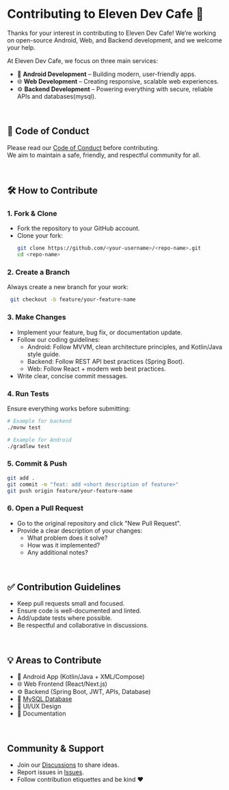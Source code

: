 # Contributing to Eleven Dev Cafe 🎯

Thanks for your interest in contributing to Eleven Dev Cafe!
We’re working on open-source Android, Web, and Backend development, and we welcome your help.

At Eleven Dev Cafe, we focus on three main services:
- 📱 **Android Development** – Building modern, user-friendly apps.
- 🌐 **Web Development** – Creating responsive, scalable web experiences.
- ⚙️ **Backend Development** – Powering everything with secure, reliable APIs and databases(mysql).

</br>

## 📜 Code of Conduct
Please read our [Code of Conduct](CODE_OF_CONDUCT.md) before contributing.  
We aim to maintain a safe, friendly, and respectful community for all.

</br>

## 🛠 How to Contribute

### 1. Fork & Clone
- Fork the repository to your GitHub account.
- Clone your fork:
  ```bash
  git clone https://github.com/<your-username>/<repo-name>.git
  cd <repo-name>
  ```
### 2. Create a Branch
Always create a new branch for your work:
 ```bash
  git checkout -b feature/your-feature-name
 ```
### 3. Make Changes
- Implement your feature, bug fix, or documentation update.
- Follow our coding guidelines:
  - Android: Follow MVVM, clean architecture principles, and Kotlin/Java style guide.
  - Backend: Follow REST API best practices (Spring Boot).
  - Web: Follow React + modern web best practices.
- Write clear, concise commit messages.

### 4. Run Tests
Ensure everything works before submitting:
 ```bash
 # Example for backend
 ./mvnw test

 # Example for Android
 ./gradlew test
 ````

### 5. Commit & Push
 ```bash
 git add .
 git commit -m "feat: add <short description of feature>"
 git push origin feature/your-feature-name
 ```

### 6. Open a Pull Request
- Go to the original repository and click "New Pull Request".
- Provide a clear description of your changes:
  - What problem does it solve?
  - How was it implemented?
  - Any additional notes?

</br>

## ✅ Contribution Guidelines
- Keep pull requests small and focused.
- Ensure code is well-documented and linted.
- Add/update tests where possible.
- Be respectful and collaborative in discussions.

</br>

## 💡 Areas to Contribute
- 📱 Android App (Kotlin/Java + XML/Compose)
- 🌐 Web Frontend (React/Next.js)
- ⚙️ Backend (Spring Boot, JWT, APIs, Database)
- 🐬 [MySQL Database](https://github.com/eleven-dev-cafe/mysql-interview-prep)
- 🎨 UI/UX Design
- 📝 Documentation

</br>

## Community & Support
- Join our [Discussions](https://discord.gg/zaBwV67H) to share ideas.
- Report issues in [Issues](https://discord.gg/CtFBreAP).
- Follow contribution etiquettes and be kind ❤️


